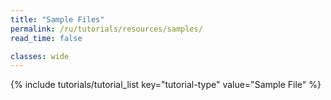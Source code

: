 ```yaml
---
title: "Sample Files"
permalink: /ru/tutorials/resources/samples/
read_time: false

classes: wide
---
```


{% include tutorials/tutorial_list key="tutorial-type" value="Sample File" %}
